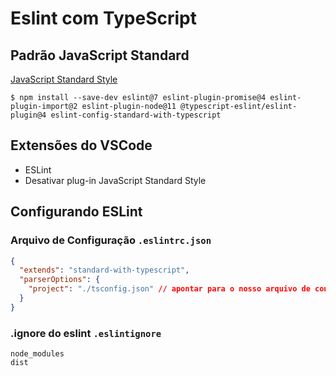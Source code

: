 # Eslint com TypeScript



## Padrão JavaScript Standard

[JavaScript Standard Style](https://standardjs.com/)

```shell
$ npm install --save-dev eslint@7 eslint-plugin-promise@4 eslint-plugin-import@2 eslint-plugin-node@11 @typescript-eslint/eslint-plugin@4 eslint-config-standard-with-typescript
```

## Extensões do VSCode

+ ESLint
+ Desativar plug-in JavaScript Standard Style

## Configurando ESLint

### Arquivo de Configuração `.eslintrc.json`

````json
{
  "extends": "standard-with-typescript",
  "parserOptions": {
    "project": "./tsconfig.json" // apontar para o nosso arquivo de configura
  }
}
````

### .ignore do eslint `.eslintignore`

```
node_modules
dist
```

